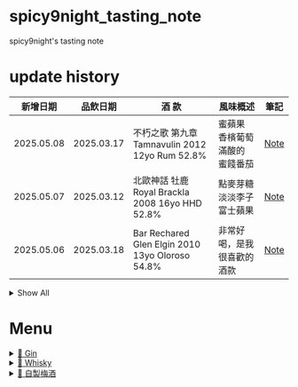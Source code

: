 # spicy9night_tasting_note
 spicy9night's tasting note

# update history
| 新增日期    | 品飲日期    | 酒 款                                          | 風味概述                        | 筆記      |
|-------------|-------------|------------------------------------------------|---------------------------------|-----------|
| 2025.05.08  | 2025.03.17  |不朽之歌 第九章 Tamnavulin 2012 12yo Rum 52.8%  | 蜜蘋果 香檳葡萄 滿酸的 蜜餞番茄 | [Note](./Whisky/Tamnavulin/Tamnavulin_WhiskyFind_2012_12yo_Rum_52-8/README.md) |
| 2025.05.07  | 2025.03.12  |北歐神話 牡鹿 Royal Brackla 2008 16yo HHD 52.8% | 點麥芽糖 淡淡李子 富士蘋果      | [Note](./Whisky/Royal_Brackla/Royal-Brackla_WhiskyFind_2008_16yo_HHD_52-8/README.md) |
| 2025.05.06  | 2025.03.18  |Bar Rechared Glen Elgin 2010 13yo Oloroso 54.8% | 非常好喝，是我很喜歡的酒款      | [Note](./Whisky/Glen_Elgin/Glen-Elgin_WhiskyFind_2010_13yo_Oloroso-barrique_54-8/README.md) |


<details>
<summary>Show All</summary>

| 新增日期    | 品飲日期    | 酒 款                                | 風味概述                        | 筆記      |
|-------------|-------------|--------------------------------------|---------------------------------|-----------|
| 2025.05.04  | 2025.03.19  |燒鳥 Highland Park 2008 15yo 1st-Bourbon 55.7%  | 點點煙燻 芒果 奶油 水果軟糖     | [Note](./Whisky/Highland_Park/Highland-Park_WhiskyFind_2008_15yo_1st-Bourbon_55-7/README.md) |
| 2025.05.02  | 2025.03.26  |Glenrothes WhiskyFind 1996 26yo HHD 50.5%      | 胡椒 金黃蘋果 皮革 辛香料       | [Note](./Whisky/GlenRothes/Glenrothes_WhiskyFind_1996_26yo_HHD_50-5/README.md) |
| 2025.04.17  | 2025.04.05  |自製梅酒-君度 Cointreau                        | 柑橘佐梅子，口齒留香，每年必做  | [Note](./自製梅酒/bottled_2025/君度_Cointreau/README.md/) |
| 2025.04.16  | 2025.04.05  |自製梅酒-玉山茅台                         | 聞起來很臭，喝起來卻不會臭，帶米香| [Note](./自製梅酒/bottled_2025/玉山茅台/README.md/) |
| 2025.04.13  | 2025.04.05  |自製梅酒-Barcelò, Dorado Rum 巴塞羅．金色蘭姆酒 | 高酸度，富士蘋果，    | [Note](./自製梅酒/bottled_2025/Barcelò_Dorado_Rum_巴塞羅．金色蘭姆酒/README.md/) |
| 2025.04.12  | 2025.04.05  |自製梅酒-Bacadi White Rum             | 梅子加了酒  Choya 基本款的風味  | [Note](./自製梅酒/bottled_2025/Bacardi_White_Rum/README.md/) |
| 2025.04.10  | 2025.04.05  |自製梅酒-Vodka+Gin                    | 辛口，青蘋果香氣，青梅感        | [Note](./自製梅酒/bottled_2025/Vodka+Gin/README.md) |
| 2025.04.08  | 2025.04.05  |自製梅酒-Kirkland 12yo Blended Whisky | 煙燻、烏梅調性，2025熟成MVP     | [Note](./自製梅酒/bottled_2025/Kirkland_12yo_blended_whisky/README.md) |
| 2025.04.06  | 2025.04.05  |自製梅酒-Kirkland 法國伏特加          | 葡萄百香果香、像Choya但酒感更強 | [Note](./自製梅酒/bottled_2025/Kirkland_法國伏特加/README.md) |
</details>

# Menu

<details>
<summary><a href=".\Gin\README.md">📁 Gin</a></summary>

<details>
<summary>&nbsp;&nbsp;<a href=".\Gin\Thompson_Bros\README.md">📂 Thompson_Bros</a></summary>

<details>
<summary>&nbsp;&nbsp;&nbsp;&nbsp;<a href=".\Gin\Thompson_Bros\Mediterranean_Organic_Gin\README.md">📂 Mediterranean_Organic_Gin</a></summary>

</details>

</details>

</details>

<details>
<summary><a href=".\Whisky\README.md">📁 Whisky</a></summary>

<details>
<summary>&nbsp;&nbsp;<a href=".\Whisky\Aultmore\README.md">📂 Aultmore</a></summary>

<details>
<summary>&nbsp;&nbsp;&nbsp;&nbsp;<a href=".\Whisky\Aultmore\Aultmore_Thompson-Bro-s_2008_14yo_Rye_Oloroso-Sherry_48-5\README.md">📂 Aultmore_Thompson-Bro-s_2008_14yo_Rye_Oloroso-Sherry_48-5</a></summary>

</details>

</details>

<details>
<summary>&nbsp;&nbsp;<a href=".\Whisky\Balmenach\README.md">📂 Balmenach</a></summary>

<details>
<summary>&nbsp;&nbsp;&nbsp;&nbsp;<a href=".\Whisky\Balmenach\Balmenach_Thompson-Bro-s_2013_10yo_Sherry_48-5\README.md">📂 Balmenach_Thompson-Bro-s_2013_10yo_Sherry_48-5</a></summary>

</details>

</details>

<details>
<summary>&nbsp;&nbsp;<a href=".\Whisky\Braeval\README.md">📂 Braeval</a></summary>

&nbsp;&nbsp;&nbsp;&nbsp;&nbsp;&nbsp;&nbsp;&nbsp;&nbsp;<a href=".\Whisky\Braeval\Braeval _OB_NA_26yo_NA_52-1\README.md">📄 Braeval _OB_NA_26yo_NA_52-1</a>

</details>

<details>
<summary>&nbsp;&nbsp;<a href=".\Whisky\Caperdonich\README.md">📂 Caperdonich</a></summary>

&nbsp;&nbsp;&nbsp;&nbsp;&nbsp;&nbsp;&nbsp;&nbsp;&nbsp;<a href=".\Whisky\Caperdonich\Caperdonich_OB_NA_27yo_NA_49-2\README.md">📄 Caperdonich_OB_NA_27yo_NA_49-2</a>

&nbsp;&nbsp;&nbsp;&nbsp;&nbsp;&nbsp;&nbsp;&nbsp;&nbsp;<a href=".\Whisky\Caperdonich\Caperdonich_OB_NA_27yo_NA_54-4\README.md">📄 Caperdonich_OB_NA_27yo_NA_54-4</a>

<details>
<summary>&nbsp;&nbsp;&nbsp;&nbsp;<a href=".\Whisky\Caperdonich\Caperdonich_威佬_1997_26yo_HHD_49.7\README.md">📂 Caperdonich_威佬_1997_26yo_HHD_49.7</a></summary>

</details>

</details>

<details>
<summary>&nbsp;&nbsp;<a href=".\Whisky\Cooley\README.md">📂 Cooley</a></summary>

<details>
<summary>&nbsp;&nbsp;&nbsp;&nbsp;<a href=".\Whisky\Cooley\Cooley_WhiskyFind_2002_20yo_Barrel_56-1\README.md">📂 Cooley_WhiskyFind_2002_20yo_Barrel_56-1</a></summary>

</details>

</details>

<details>
<summary>&nbsp;&nbsp;<a href=".\Whisky\Croftengea\README.md">📂 Croftengea</a></summary>

<details>
<summary>&nbsp;&nbsp;&nbsp;&nbsp;<a href=".\Whisky\Croftengea\Croftengea_IB_2006_19yo_Olorosso-Sherry_53-1\README.md">📂 Croftengea_IB_2006_19yo_Olorosso-Sherry_53-1</a></summary>

</details>

</details>

<details>
<summary>&nbsp;&nbsp;<a href=".\Whisky\Glen_Elgin\README.md">📂 Glen_Elgin</a></summary>

&nbsp;&nbsp;&nbsp;&nbsp;&nbsp;&nbsp;&nbsp;&nbsp;&nbsp;<a href=".\Whisky\Glen_Elgin\Glen-Elgin_WhiskyFind_2010_13yo_Oloroso-barrique_54-8\README.md">📄 Glen-Elgin_WhiskyFind_2010_13yo_Oloroso-barrique_54-8</a>

</details>

<details>
<summary>&nbsp;&nbsp;<a href=".\Whisky\Glen_Keith\README.md">📂 Glen_Keith</a></summary>

&nbsp;&nbsp;&nbsp;&nbsp;&nbsp;&nbsp;&nbsp;&nbsp;&nbsp;<a href=".\Whisky\Glen_Keith\Glen-Keith _OB_NA_31yo_NA_48-9\README.md">📄 Glen-Keith _OB_NA_31yo_NA_48-9</a>

</details>

<details>
<summary>&nbsp;&nbsp;<a href=".\Whisky\Glenkinchie\README.md">📂 Glenkinchie</a></summary>

<details>
<summary>&nbsp;&nbsp;&nbsp;&nbsp;<a href=".\Whisky\Glenkinchie\Glenkinchie_IB_2008_17yo_Sherry-HHD_50-2\README.md">📂 Glenkinchie_IB_2008_17yo_Sherry-HHD_50-2</a></summary>

</details>

</details>

<details>
<summary>&nbsp;&nbsp;<a href=".\Whisky\Glenrothes\README.md">📂 Glenrothes</a></summary>

<details>
<summary>&nbsp;&nbsp;&nbsp;&nbsp;<a href=".\Whisky\Glenrothes\Glenrothes_Thompson-Bro-s_1997_24yo_HHD_48-9\README.md">📂 Glenrothes_Thompson-Bro-s_1997_24yo_HHD_48-9</a></summary>

</details>

&nbsp;&nbsp;&nbsp;&nbsp;&nbsp;&nbsp;&nbsp;&nbsp;&nbsp;<a href=".\Whisky\Glenrothes\Glenrothes_WhiskyFind_1996_26yo_HHD_50-5\README.md">📄 Glenrothes_WhiskyFind_1996_26yo_HHD_50-5</a>

<details>
<summary>&nbsp;&nbsp;&nbsp;&nbsp;<a href=".\Whisky\Glenrothes\Glenrothes_WhiskyFind_1997_26yo_Armagnac_53-9\README.md">📂 Glenrothes_WhiskyFind_1997_26yo_Armagnac_53-9</a></summary>

</details>

</details>

<details>
<summary>&nbsp;&nbsp;<a href=".\Whisky\Highland_Park\README.md">📂 Highland_Park</a></summary>

&nbsp;&nbsp;&nbsp;&nbsp;&nbsp;&nbsp;&nbsp;&nbsp;&nbsp;<a href=".\Whisky\Highland_Park\Highland-Park_WhiskyFind_2008_15yo_1st-Bourbon_55-7\README.md">📄 Highland-Park_WhiskyFind_2008_15yo_1st-Bourbon_55-7</a>

</details>

<details>
<summary>&nbsp;&nbsp;<a href=".\Whisky\Imperial\README.md">📂 Imperial</a></summary>

&nbsp;&nbsp;&nbsp;&nbsp;&nbsp;&nbsp;&nbsp;&nbsp;&nbsp;<a href=".\Whisky\Imperial\Imperial _OB_NA_27yo_NA_49-8\README.md">📄 Imperial _OB_NA_27yo_NA_49-8</a>

</details>

<details>
<summary>&nbsp;&nbsp;<a href=".\Whisky\Inchgower\README.md">📂 Inchgower</a></summary>

<details>
<summary>&nbsp;&nbsp;&nbsp;&nbsp;<a href=".\Whisky\Inchgower\Inchgower_IB_NA_NA_Tawny-Port_NA\README.md">📂 Inchgower_IB_NA_NA_Tawny-Port_NA</a></summary>

</details>

<details>
<summary>&nbsp;&nbsp;&nbsp;&nbsp;<a href=".\Whisky\Inchgower\裊裊\README.md">📂 裊裊</a></summary>

</details>

</details>

<details>
<summary>&nbsp;&nbsp;<a href=".\Whisky\Jura\README.md">📂 Jura</a></summary>

<details>
<summary>&nbsp;&nbsp;&nbsp;&nbsp;<a href=".\Whisky\Jura\Jura_IB_2009_16yo_Rugy-Port_47-9\README.md">📂 Jura_IB_2009_16yo_Rugy-Port_47-9</a></summary>

</details>

</details>

<details>
<summary>&nbsp;&nbsp;<a href=".\Whisky\Longmorn\README.md">📂 Longmorn</a></summary>

<details>
<summary>&nbsp;&nbsp;&nbsp;&nbsp;<a href=".\Whisky\Longmorn\Longmorn_IB_2010_14yo_Barrel_51-2\README.md">📂 Longmorn_IB_2010_14yo_Barrel_51-2</a></summary>

</details>

<details>
<summary>&nbsp;&nbsp;&nbsp;&nbsp;<a href=".\Whisky\Longmorn\Longmorn_IB_2011_11yo_First-Barrel_53-5\README.md">📂 Longmorn_IB_2011_11yo_First-Barrel_53-5</a></summary>

</details>

<details>
<summary>&nbsp;&nbsp;&nbsp;&nbsp;<a href=".\Whisky\Longmorn\Longmorn_Thompson-Bro-s_2011_11yo_First-Fill-Barrel_53-5\README.md">📂 Longmorn_Thompson-Bro-s_2011_11yo_First-Fill-Barrel_53-5</a></summary>

</details>

</details>

<details>
<summary>&nbsp;&nbsp;<a href=".\Whisky\Penderyn\README.md">📂 Penderyn</a></summary>

<details>
<summary>&nbsp;&nbsp;&nbsp;&nbsp;<a href=".\Whisky\Penderyn\Penderyn_WhiskyFind_2016_8yo_Peated-Quarter_53-7\README.md">📂 Penderyn_WhiskyFind_2016_8yo_Peated-Quarter_53-7</a></summary>

</details>

</details>

<details>
<summary>&nbsp;&nbsp;<a href=".\Whisky\Royal_Brackla\README.md">📂 Royal_Brackla</a></summary>

&nbsp;&nbsp;&nbsp;&nbsp;&nbsp;&nbsp;&nbsp;&nbsp;&nbsp;<a href=".\Whisky\Royal_Brackla\Royal-Brackla_WhiskyFind_2008_16yo_HHD_52-8\README.md">📄 Royal-Brackla_WhiskyFind_2008_16yo_HHD_52-8</a>

</details>

<details>
<summary>&nbsp;&nbsp;<a href=".\Whisky\Speyside\README.md">📂 Speyside</a></summary>

<details>
<summary>&nbsp;&nbsp;&nbsp;&nbsp;<a href=".\Whisky\Speyside\Speyside_WhiskyFind_2015_9yo_Bourbon_53-5\README.md">📂 Speyside_WhiskyFind_2015_9yo_Bourbon_53-5</a></summary>

</details>

</details>

<details>
<summary>&nbsp;&nbsp;<a href=".\Whisky\Tamnavulin\README.md">📂 Tamnavulin</a></summary>

&nbsp;&nbsp;&nbsp;&nbsp;&nbsp;&nbsp;&nbsp;&nbsp;&nbsp;<a href=".\Whisky\Tamnavulin\Tamnavulin_WhiskyFind_2012_12yo_Rum_52-8\README.md">📄 Tamnavulin_WhiskyFind_2012_12yo_Rum_52-8</a>

</details>

<details>
<summary>&nbsp;&nbsp;<a href=".\Whisky\Tompson_Bros\README.md">📂 Tompson_Bros</a></summary>

<details>
<summary>&nbsp;&nbsp;&nbsp;&nbsp;<a href=".\Whisky\Tompson_Bros\SRV5\README.md">📂 SRV5</a></summary>

</details>

</details>

</details>

<details>
<summary><a href=".\自製梅酒\README.md">📁 自製梅酒</a></summary>

<details>
<summary>&nbsp;&nbsp;<a href=".\自製梅酒\bottled_2025\README.md">📂 bottled_2025</a></summary>

&nbsp;&nbsp;&nbsp;&nbsp;&nbsp;&nbsp;&nbsp;&nbsp;&nbsp;<a href=".\自製梅酒\bottled_2025\Bacardi_White_Rum\README.md">📄 Bacardi_White_Rum</a>

&nbsp;&nbsp;&nbsp;&nbsp;&nbsp;&nbsp;&nbsp;&nbsp;&nbsp;<a href=".\自製梅酒\bottled_2025\Barcelò_Dorado_Rum_巴塞羅．金色蘭姆酒\README.md">📄 Barcelò_Dorado_Rum_巴塞羅．金色蘭姆酒</a>

&nbsp;&nbsp;&nbsp;&nbsp;&nbsp;&nbsp;&nbsp;&nbsp;&nbsp;<a href=".\自製梅酒\bottled_2025\Kirkland_12yo_blended_whisky\README.md">📄 Kirkland_12yo_blended_whisky</a>

&nbsp;&nbsp;&nbsp;&nbsp;&nbsp;&nbsp;&nbsp;&nbsp;&nbsp;<a href=".\自製梅酒\bottled_2025\Kirkland_法國伏特加\README.md">📄 Kirkland_法國伏特加</a>

&nbsp;&nbsp;&nbsp;&nbsp;&nbsp;&nbsp;&nbsp;&nbsp;&nbsp;<a href=".\自製梅酒\bottled_2025\Vodka+Gin\README.md">📄 Vodka+Gin</a>

&nbsp;&nbsp;&nbsp;&nbsp;&nbsp;&nbsp;&nbsp;&nbsp;&nbsp;<a href=".\自製梅酒\bottled_2025\君度_Cointreau\README.md">📄 君度_Cointreau</a>

&nbsp;&nbsp;&nbsp;&nbsp;&nbsp;&nbsp;&nbsp;&nbsp;&nbsp;<a href=".\自製梅酒\bottled_2025\玉山茅台\README.md">📄 玉山茅台</a>

</details>

</details>

